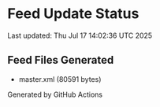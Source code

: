 # Feed Update Status
Last updated: Thu Jul 17 14:02:36 UTC 2025

## Feed Files Generated
- master.xml (80591 bytes)

Generated by GitHub Actions
